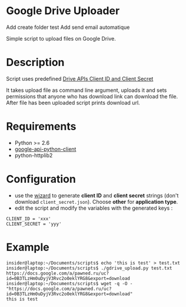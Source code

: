 Google Drive Uploader
===========

Add create folder test
Add send email automatique

Simple script to upload files on Google Drive.

# Description
Script uses predefined [Drive APIs Client ID and Client Secret](https://developers.google.com/drive/v2/web/quickstart/python#step_1_turn_on_the_api_name)

It takes upload file as command line argument, uploads it and sets permissions that anyone who has download link can download the file.  
After file has been uploaded script prints download url.

# Requirements
  * Python >= 2.6
  * [google-api-python-client](http://code.google.com/p/google-api-python-client/)
  * python-httplib2

# Configuration
 - use the [wizard](https://console.developers.google.com/start/api?id=drive) to generate **client ID** and **client secret** strings (don't download `client_secret.json`). Choose **other** for **application type**.
 - edit the script and modify the variables with the generated keys :
```
CLIENT_ID = 'xxx'
CLIENT_SECRET = 'yyy'
```

# Example
    insider@laptop:~/Documents/scripts$ echo 'this is test' > test.txt
    insider@laptop:~/Documents/scripts$ ./gdrive_upload.py test.txt 
    https://docs.google.com/a/pawned.ru/uc?id=0B3TLzHm0uDyjV3Rvc2o0eklYRG8&export=download
    insider@laptop:~/Documents/scripts$ wget -q -O - "https://docs.google.com/a/pawned.ru/uc?id=0B3TLzHm0uDyjV3Rvc2o0eklYRG8&export=download"
    this is test

